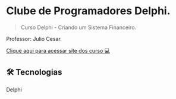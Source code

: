 # Clube de Programadores Delphi.

> Curso Delphi - Criando um Sistema Financeiro.

Professor: Julio Cesar.

<a href="https://academiadocodigo.com.br/campanha/clube-de-programadores/" target="_blank">Clique aqui para acessar site dos curso 💻</a>


## 🛠️ Tecnologias
Delphi
 
